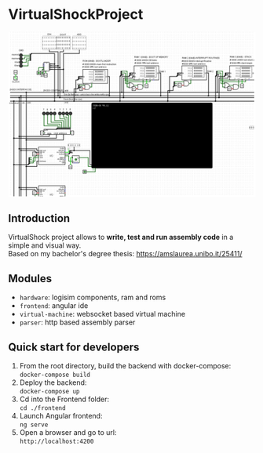 # VirtualShockProject
![virtualshock](img/VirtualShock.png)
## Introduction
VirtualShock project allows to **write, test and run assembly code** in a simple and visual way.  
Based on my bachelor's degree thesis: https://amslaurea.unibo.it/25411/  


## Modules
- `hardware`: logisim components, ram and roms
- `frontend`: angular ide
- `virtual-machine`: websocket based virtual machine
- `parser`: http based assembly parser

## Quick start for developers
1. From the root directory, build the backend with docker-compose:  
`docker-compose build`
2. Deploy the backend:  
`docker-compose up`
3. Cd into the Frontend folder:  
`cd ./frontend`
4. Launch Angular frontend:  
`ng serve`
5. Open a browser and go to url:  
`http://localhost:4200`